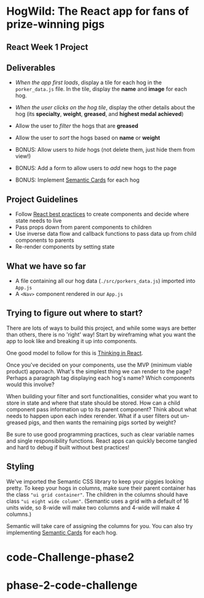 # HogWild: The React app for fans of prize-winning pigs

## React Week 1 Project

## Deliverables

- _When the app first loads_, display a tile for each hog in the
  `porker_data.js` file. In the tile, display the **name** and **image** for
  each hog.
- _When the user clicks on the hog tile_, display the other details about the
  hog (its **specialty**, **weight**, **greased**, and **highest medal
  achieved**)
- Allow the user to _filter_ the hogs that are **greased**
- Allow the user to _sort_ the hogs based on **name** or **weight**

- BONUS: Allow users to _hide_ hogs (not delete them, just hide them from view!)
- BONUS: Add a form to allow users to _add_ new hogs to the page
- BONUS: Implement [Semantic Cards](https://semantic-ui.com/views/card.html) for
  each hog

## Project Guidelines

- Follow
  [React best practices](https://reactjs.org/docs/thinking-in-react.html) to
  create components and decide where state needs to live
- Pass props down from parent components to children
- Use inverse data flow and callback functions to pass data up from child
  components to parents
- Re-render components by setting state

## What we have so far

- A file containing all our hog data (`./src/porkers_data.js`) imported into `App.js`
- A `<Nav>` component rendered in our `App.js`

## Trying to figure out where to start?

There are lots of ways to build this project, and while some ways are better
than others, there is no 'right' way! Start by wireframing what you want the app
to look like and breaking it up into components.

One good model to follow for this is [Thinking in React](https://reactwithhooks.netlify.app/docs/thinking-in-react.html).

Once you've decided on your components, use the MVP (minimum viable product)
approach. What's the simplest thing we can render to the page? Perhaps a
paragraph tag displaying each hog's name? Which components would this involve?

When building your filter and sort functionalities, consider what you want to
store in state and where that state should be stored. How can a child component
pass information up to its parent component? Think about what needs to happen
upon each index rerender. What if a user filters out un-greased pigs, and then
wants the remaining pigs sorted by weight?

Be sure to use good programming practices, such as clear variable names and
single responsibility functions. React apps can quickly become tangled and hard
to debug if built without best practices!

## Styling

We've imported the Semantic CSS library to keep your piggies looking pretty. To
keep your hogs in columns, make sure their parent container has the class
`"ui grid container"`. The children in the columns should have class
`"ui eight wide column"`. (Semantic uses a grid with a default of 16 units wide,
so 8-wide will make two columns and 4-wide will make 4 columns.)

Semantic will take care of assigning the columns for you. You can also try
implementing [Semantic Cards](https://semantic-ui.com/views/card.html) for each
hog.
# code-Challenge-phase2
# phase-2-code-challenge

